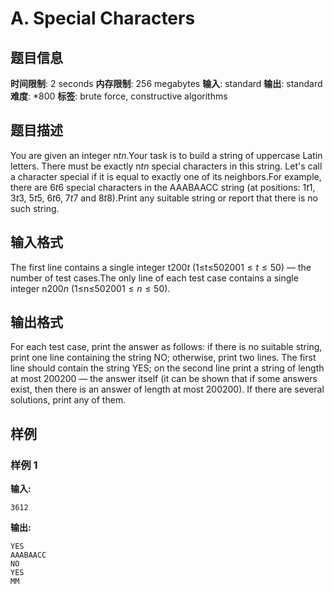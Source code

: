 # A. Special Characters

## 题目信息

**时间限制**: 2 seconds
**内存限制**: 256 megabytes
**输入**: standard
**输出**: standard
**难度**: *800
**标签**: brute force, constructive algorithms

## 题目描述

You are given an integer n$t$$n$.Your task is to build a string of uppercase Latin letters. There must be exactly n$t$$n$ special characters in this string. Let's call a character special if it is equal to exactly one of its neighbors.For example, there are 6$t$$6$ special characters in the AAABAACC string (at positions: 1$t$$1$, 3$t$$3$, 5$t$$5$, 6$t$$6$, 7$t$$7$ and 8$t$$8$).Print any suitable string or report that there is no such string.

## 输入格式

The first line contains a single integer t$200$$t$ (1≤t≤50$200$$1 \le t \le 50$) — the number of test cases.The only line of each test case contains a single integer n$200$$n$ (1≤n≤50$200$$1 \le n \le 50$).

## 输出格式

For each test case, print the answer as follows: if there is no suitable string, print one line containing the string NO; otherwise, print two lines. The first line should contain the string YES; on the second line print a string of length at most 200$200$ — the answer itself (it can be shown that if some answers exist, then there is an answer of length at most 200$200$). If there are several solutions, print any of them.

## 样例

### 样例 1

**输入:**
```
3612
```

**输出:**
```
YES
AAABAACC
NO
YES
MM
```
